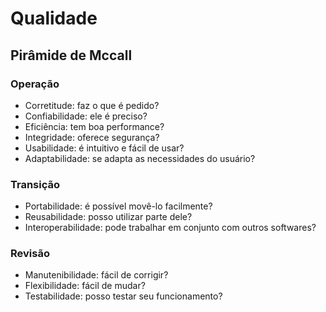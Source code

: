 # Qualidade

## Pirâmide de Mccall

### Operação
  - Corretitude: faz o que é pedido?
  - Confiabilidade: ele é preciso?
  - Eficiência: tem boa performance?
  - Integridade: oferece segurança?
  - Usabilidade: é intuitivo e fácil de usar?
  - Adaptabilidade: se adapta as necessidades do usuário?

### Transição
  - Portabilidade: é possível movê-lo facilmente?
  - Reusabilidade: posso utilizar parte dele?
  - Interoperabilidade: pode trabalhar em conjunto com outros softwares?

### Revisão
  - Manutenibilidade: fácil de corrigir?
  - Flexibilidade: fácil de mudar?
  - Testabilidade: posso testar seu funcionamento?

